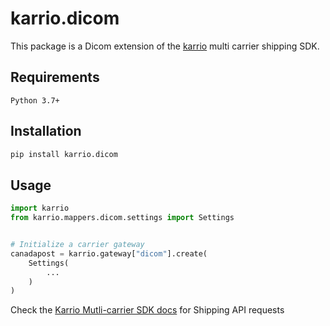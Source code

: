 # karrio.dicom

This package is a Dicom extension of the [karrio](https://pypi.org/project/karrio) multi carrier shipping SDK.

## Requirements

`Python 3.7+`

## Installation

```bash
pip install karrio.dicom
```

## Usage

```python
import karrio
from karrio.mappers.dicom.settings import Settings


# Initialize a carrier gateway
canadapost = karrio.gateway["dicom"].create(
    Settings(
        ...
    )
)
```

Check the [Karrio Mutli-carrier SDK docs](https://sdk.karrio.com) for Shipping API requests
